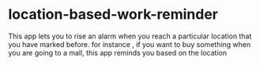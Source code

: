 # location-based-work-reminder
This app lets you to rise an alarm when you reach a particular location that you have marked before. for instance , if you want to buy something when you are going to a mall, this app reminds you based on the location
